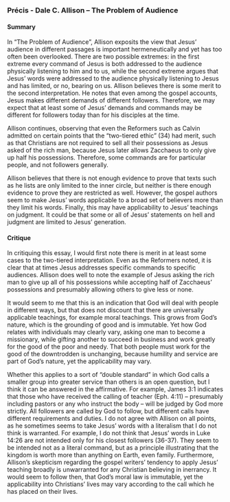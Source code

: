 ### Précis - Dale C. Allison – The Problem of Audience

#### Summary
In “The Problem of Audience”, Allison exposits the view that Jesus’ audience in different passages is important hermeneutically and yet has too often been overlooked. There are two possible extremes: in the first extreme every command of Jesus is both addressed to the audience physically listening to him and to us, while the second extreme argues that Jesus’ words were addressed to the audience physically listening to Jesus and has limited, or no, bearing on us. Allison believes there is some merit to the second interpretation. He notes that even among the gospel accounts, Jesus makes different demands of different followers. Therefore, we may expect that at least some of Jesus’ demands and commands may be different for followers today than for his disciples at the time.

Allison continues, observing that even the Reformers such as Calvin admitted on certain points that the “two-tiered ethic” (34) had merit, such as that Christians are not required to sell all their possessions as Jesus asked of the rich man, because Jesus later allows Zacchaeus to only give up half his possessions. Therefore, some commands are for particular people, and not followers generally.

Allison believes that there is not enough evidence to prove that texts such as he lists are only limited to the inner circle, but neither is there enough evidence to prove they are restricted as well. However, the gospel authors seem to make Jesus’ words applicable to a broad set of believers more than they limit his words. Finally, this may have applicability to Jesus’ teachings on judgment. It could be that some or all of Jesus’ statements on hell and judgment are limited to Jesus’ generation.

#### Critique
In critiquing this essay, I would first note there is merit in at least some cases to the two-tiered interpretation. Even as the Reformers noted, it is clear that at times Jesus addresses specific commands to specific audiences. Allison does well to note the example of Jesus asking the rich man to give up all of his possessions while accepting half of Zacchaeus’ possessions and presumably allowing others to give less or none.

It would seem to me that this is an indication that God will deal with people in different ways, but that does not discount that there are universally applicable teachings, for example moral teachings. This grows from God’s nature, which is the grounding of good and is immutable. Yet how God relates with individuals may clearly vary, asking one man to become a missionary, while gifting another to succeed in business and work greatly for the good of the poor and needy. That both people must work for the good of the downtrodden is unchanging, because humility and service are part of God’s nature, yet the applicability may vary.

Whether this applies to a sort of “double standard” in which God calls a smaller group into greater service than others is an open question, but I think it can be answered in the affirmative. For example, James 3:1 indicates that those who have received the calling of teacher (Eph. 4:11) – presumably including pastors or any who instruct the body – will be judged by God more strictly. All followers are called by God to follow, but different calls have different requirements and duties. I do not agree with Allison on all points, as he sometimes seems to take Jesus’ words with a literalism that I do not think is warranted. For example, I do not think that Jesus’ words in Luke 14:26 are not intended only for his closest followers (36-37). They seem to be intended not as a literal command, but as a principle illustrating that the kingdom is worth more than anything on Earth, even family. Furthermore, Allison’s skepticism regarding the gospel writers’ tendency to apply Jesus’ teaching broadly is unwarranted for any Christian believing in inerrancy. It would seem to follow then, that God’s moral law is immutable, yet the applicability into Christians’ lives may vary according to the call which he has placed on their lives.